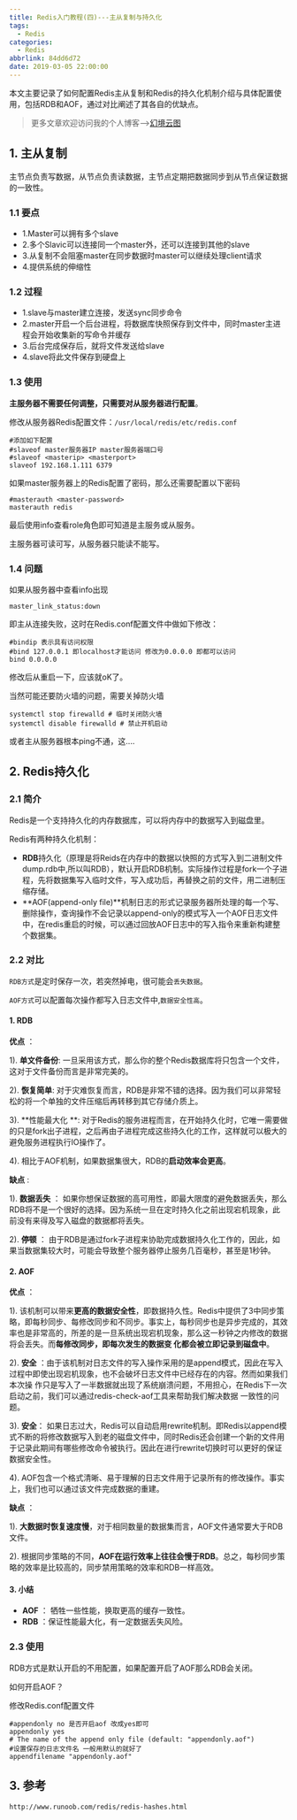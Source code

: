 ```yaml
---
title: Redis入门教程(四)---主从复制与持久化
tags:
  - Redis
categories:
  - Redis
abbrlink: 84dd6d72
date: 2019-03-05 22:00:00
---
```


本文主要记录了如何配置Redis主从复制和Redis的持久化机制介绍与具体配置使用，包括RDB和AOF，通过对比阐述了其各自的优缺点。

<!--more-->

> 更多文章欢迎访问我的个人博客-->[幻境云图](https://www.lixueduan.com/)



## 1. 主从复制

主节点负责写数据，从节点负责读数据，主节点定期把数据同步到从节点保证数据的一致性。

### 1.1 要点

- 1.Master可以拥有多个slave
- 2.多个Slavic可以连接同一个master外，还可以连接到其他的slave 
- 3.从复制不会阻塞master在同步数据时master可以继续处理client请求 
- 4.提供系统的伸缩性 

### 1.2 过程

- 1.slave与master建立连接，发送sync同步命令
- 2.master开启一个后台进程，将数据库快照保存到文件中，同时master主进程会开始收集新的写命令并缓存
- 3.后台完成保存后，就将文件发送给slave
- 4.slave将此文件保存到硬盘上 

### 1.3 使用

**主服务器不需要任何调整，只需要对从服务器进行配置**。

修改从服务器Redis配置文件：`/usr/local/redis/etc/redis.conf `

```shell
#添加如下配置
#slaveof master服务器IP master服务器端口号
#slaveof <masterip> <masterport>
slaveof 192.168.1.111 6379
```

如果master服务器上的Redis配置了密码，那么还需要配置以下密码

```shell
#masterauth <master-password>
masterauth redis
```

最后使用info查看role角色即可知道是主服务或从服务。

主服务器可读可写，从服务器只能读不能写。

### 1.4 问题

如果从服务器中查看info出现

```shell
master_link_status:down
```

即主从连接失败，这时在Redis.conf配置文件中做如下修改：

```shell
#bindip 表示具有访问权限
#bind 127.0.0.1 即localhost才能访问 修改为0.0.0.0 即都可以访问
bind 0.0.0.0 
```

修改后从重启一下，应该就oK了。

当然可能还要防火墙的问题，需要关掉防火墙

```shell
systemctl stop firewalld # 临时关闭防火墙
systemctl disable firewalld # 禁止开机启动
```

或者主从服务器根本ping不通，这....

## 2. Redis持久化

### 2.1 简介

Redis是一个支持持久化的内存数据库，可以将内存中的数据写入到磁盘里。

Redis有两种持久化机制：

- **RDB**持久化（原理是将Reids在内存中的数据以快照的方式写入到二进制文件dump.rdb中,所以叫RDB），默认开启RDB机制。实际操作过程是fork一个子进程，先将数据集写入临时文件，写入成功后，再替换之前的文件，用二进制压缩存储。 
- **AOF(append-only file)**机制日志的形式记录服务器所处理的每一个写、删除操作，查询操作不会记录以append-only的模式写入一个AOF日志文件中，在redis重启的时候，可以通过回放AOF日志中的写入指令来重新构建整个数据集。 

### 2.2 对比

`RDB方式`是定时保存一次，若突然掉电，很可能会`丢失数据`。

`AOF方式`可以配置每次操作都写入日志文件中,`数据安全性高`。

#### 1. RDB

**优点** ：

1). **单文件备份**: 一旦采用该方式，那么你的整个Redis数据库将只包含一个文件，这对于文件备份而言是非常完美的。

2). **恢复简单**: 对于灾难恢复而言，RDB是非常不错的选择。因为我们可以非常轻松的将一个单独的文件压缩后再转移到其它存储介质上。

3). **性能最大化 **: 对于Redis的服务进程而言，在开始持久化时，它唯一需要做的只是fork出子进程，之后再由子进程完成这些持久化的工作，这样就可以极大的避免服务进程执行IO操作了。

4). 相比于AOF机制，如果数据集很大，RDB的**启动效率会更高**。

**缺点** :

1). **数据丢失** ： 如果你想保证数据的高可用性，即最大限度的避免数据丢失，那么RDB将不是一个很好的选择。因为系统一旦在定时持久化之前出现宕机现象，此前没有来得及写入磁盘的数据都将丢失。

2). **停顿** ： 由于RDB是通过fork子进程来协助完成数据持久化工作的，因此，如果当数据集较大时，可能会导致整个服务器停止服务几百毫秒，甚至是1秒钟。

####  2. AOF

**优点** ： 

1). 该机制可以带来**更高的数据安全性**，即数据持久性。Redis中提供了3中同步策略，即每秒同步、每修改同步和不同步。事实上，每秒同步也是异步完成的，其效率也是非常高的，所差的是一旦系统出现宕机现象，那么这一秒钟之内修改的数据将会丢失。而**每修改同步，即每次发生的数据变 化都会被立即记录到磁盘中**。

2). **安全** ：由于该机制对日志文件的写入操作采用的是append模式，因此在写入过程中即使出现宕机现象，也不会破坏日志文件中已经存在的内容。然而如果我们本次操 作只是写入了一半数据就出现了系统崩溃问题，不用担心，在Redis下一次启动之前，我们可以通过redis-check-aof工具来帮助我们解决数据 一致性的问题。

3). **安全**： 如果日志过大，Redis可以自动启用rewrite机制。即Redis以append模式不断的将修改数据写入到老的磁盘文件中，同时Redis还会创建一个新的文件用于记录此期间有哪些修改命令被执行。因此在进行rewrite切换时可以更好的保证数据安全性。

4). AOF包含一个格式清晰、易于理解的日志文件用于记录所有的修改操作。事实上，我们也可以通过该文件完成数据的重建。

**缺点** ：

1). **大数据时恢复速度慢**，对于相同数量的数据集而言，AOF文件通常要大于RDB文件。

2). 根据同步策略的不同，**AOF在运行效率上往往会慢于RDB**。总之，每秒同步策略的效率是比较高的，同步禁用策略的效率和RDB一样高效。

#### 3. 小结

* **AOF** ： 牺牲一些性能，换取更高的缓存一致性。
* **RDB** ：保证性能最大化，有一定数据丢失风险。

### 2.3 使用

RDB方式是默认开启的不用配置，如果配置开启了AOF那么RDB会关闭。

如何开启AOF？

修改Redis.conf配置文件

```shell
#appendonly no 是否开启aof 改成yes即可
appendonly yes
# The name of the append only file (default: "appendonly.aof")
#设置保存的日志文件名 一般用默认的就好了
appendfilename "appendonly.aof"
```



## 3. 参考

`http://www.runoob.com/redis/redis-hashes.html`

